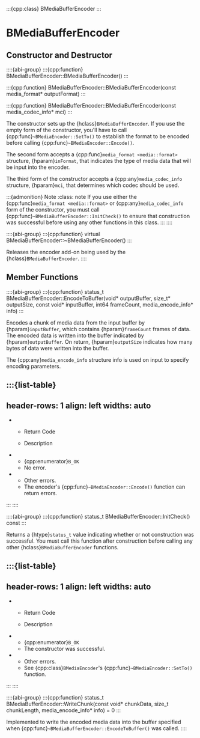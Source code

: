 :::{cpp:class} BMediaBufferEncoder
:::

# BMediaBufferEncoder

## Constructor and Destructor

::::{abi-group}
:::{cpp:function} BMediaBufferEncoder::BMediaBufferEncoder()
:::

:::{cpp:function} BMediaBufferEncoder::BMediaBufferEncoder(const media_format* outputFormat)
:::

:::{cpp:function} BMediaBufferEncoder::BMediaBufferEncoder(const media_codec_info* mci)
:::

The constructor sets up the {hclass}`BMediaBufferEncoder`. If you use the
empty form of the constructor, you'll have to call
{cpp:func}`~BMediaEncoder::SetTo()` to establish the format to be encoded
before calling {cpp:func}`~BMediaEncoder::Encode()`.

The second form accepts a {cpp:func}`media_format <media::format>`
structure, {hparam}`inFormat`, that indicates the type of media data that
will be input into the encoder.

The third form of the constructor accepts a {cpp:any}`media_codec_info`
structure, {hparam}`mci`, that determines which codec should be used.

:::{admonition} Note
:class: note
If you use either the {cpp:func}`media_format <media::format>` or
{cpp:any}`media_codec_info` form of the constructor, you must call
{cpp:func}`~BMediaBufferEncoder::InitCheck()` to ensure that construction
was successful before using any other functions in this class.
:::
::::

::::{abi-group}
:::{cpp:function} virtual BMediaBufferEncoder::~BMediaBufferEncoder()
:::

Releases the encoder add-on being used by the
{hclass}`BMediaBufferEncoder`.
::::

## Member Functions

::::{abi-group}
:::{cpp:function} status_t BMediaBufferEncoder::EncodeToBuffer(void* outputBuffer, size_t* outputSize, const void* inputBuffer, int64 frameCount, media_encode_info* info)
:::

Encodes a chunk of media data from the input buffer by
{hparam}`inputBuffer`, which contains {hparam}`frameCount` frames of data.
The encoded data is written into the buffer indicated by
{hparam}`outputBuffer`. On return, {hparam}`outputSize` indicates how many
bytes of data were written into the buffer.

The {cpp:any}`media_encode_info` structure info is used on input to specify
encoding parameters.

:::{list-table}
---
header-rows: 1
align: left
widths: auto
---
-
	- Return Code

	- Description

-
	- {cpp:enumerator}`B_OK`
	- No error.
-
	- Other errors.
	- The encoder's {cpp:func}`~BMediaEncoder::Encode()` function can return
		errors.

:::
::::

::::{abi-group}
:::{cpp:function} status_t BMediaBufferEncoder::InitCheck() const
:::

Returns a {htype}`status_t` value indicating whether or not construction
was successful. You must call this function after construction before
calling any other {hclass}`BMediaBufferEncoder` functions.

:::{list-table}
---
header-rows: 1
align: left
widths: auto
---
-
	- Return Code

	- Description

-
	- {cpp:enumerator}`B_OK`
	- The constructor was successful.
-
	- Other errors.
	- See {cpp:class}`BMediaEncoder`'s {cpp:func}`~BMediaEncoder::SetTo()`
		function.

:::
::::

::::{abi-group}
:::{cpp:function} status_t BMediaBufferEncoder::WriteChunk(const void* chunkData, size_t chunkLength, media_encode_info* info) = 0
:::

Implemented to write the encoded media data into the buffer specified when
{cpp:func}`~BMediaBufferEncoder::EncodeToBuffer()` was called.
::::
